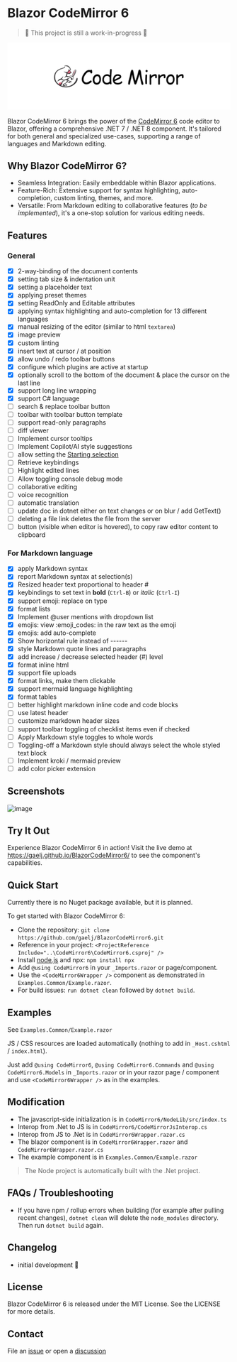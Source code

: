 # Blazor CodeMirror 6

> 🚧 This project is still a work-in-progress 🚧

![codemirror.svg](codemirror.svg)

Blazor CodeMirror 6 brings the power of the [CodeMirror 6](https://codemirror.net/) code editor to Blazor, offering a comprehensive .NET 7 / .NET 8 component. It's tailored for both general and specialized use-cases, supporting a range of languages and Markdown editing.

## Why Blazor CodeMirror 6?

- Seamless Integration: Easily embeddable within Blazor applications.
- Feature-Rich: Extensive support for syntax highlighting, auto-completion, custom linting, themes, and more.
- Versatile: From Markdown editing to collaborative features (*to be implemented*), it's a one-stop solution for various editing needs.

## Features

### General

- [x] 2-way-binding of the document contents
- [x] setting tab size & indentation unit
- [x] setting a placeholder text
- [x] applying preset themes
- [x] setting ReadOnly and Editable attributes
- [x] applying syntax highlighting and auto-completion for 13 different languages
- [x] manual resizing of the editor (similar to html `textarea`)
- [x] image preview
- [x] custom linting
- [x] insert text at cursor / at position
- [x] allow undo / redo toolbar buttons
- [x] configure which plugins are active at startup
- [x] optionally scroll to the bottom of the document & place the cursor on the last line
- [x] support long line wrapping
- [x] support C# language
- [ ] search & replace toolbar button
- [ ] toolbar with toolbar button template
- [ ] support read-only paragraphs
- [ ] diff viewer
- [ ] Implement cursor tooltips
- [ ] Implement Copilot/AI style suggestions
- [ ] allow setting the [Starting selection](https://codemirror.net/docs/ref/#state.EditorStateConfig.selection)
- [ ] Retrieve keybindings
- [ ] Highlight edited lines
- [ ] Allow toggling console debug mode
- [ ] collaborative editing
- [ ] voice recognition
- [ ] automatic translation
- [ ] update doc in dotnet either on text changes or on blur / add GetText()
- [ ] deleting a file link deletes the file from the server
- [ ] button (visible when editor is hovered), to copy raw editor content to clipboard

### For Markdown language

- [x] apply Markdown syntax
- [x] report Markdown syntax at selection(s)
- [x] Resized header text proportional to header #
- [x] keybindings to set text in **bold** (`Ctrl-B`) or *italic* (`Ctrl-I`)
- [x] support emoji: replace on type
- [x] format lists
- [x] Implement @user mentions with dropdown list
- [x] emojis: view :emoji_codes: in the raw text as the emoji
- [x] emojis: add auto-complete
- [x] Show horizontal rule instead of ------
- [x] style Markdown quote lines and paragraphs
- [x] add increase / decrease selected header (#) level
- [x] format inline html
- [x] support file uploads
- [x] format links, make them clickable
- [x] support mermaid language highlighting
- [x] format tables
- [ ] better highlight markdown inline code and code blocks
- [ ] use latest header
- [ ] customize markdown header sizes
- [ ] support toolbar toggling of checklist items even if checked
- [ ] Apply Markdown style toggles to whole words
- [ ] Toggling-off a Markdown style should always select the whole styled text block
- [ ] Implement kroki / mermaid preview
- [ ] add color picker extension

## Screenshots

![image](https://github.com/gaelj/BlazorCodeMirror6/assets/8884632/141f6b9e-82c4-433a-94d9-a02aba6ac336)

## Try It Out

Experience Blazor CodeMirror 6 in action! Visit the live demo at https://gaelj.github.io/BlazorCodeMirror6/ to see the component's capabilities.

## Quick Start

Currently there is no Nuget package available, but it is planned.

To get started with Blazor CodeMirror 6:

- Clone the repository: `git clone https://github.com/gaelj/BlazorCodeMirror6.git`
- Reference in your project: `<ProjectReference Include="..\CodeMirror6\CodeMirror6.csproj" />`
- Install [node.js](https://nodejs.org/) and npx: `npm install npx`
- Add `@using CodeMirror6` in your `_Imports.razor` or page/component.
- Use the `<CodeMirror6Wrapper />` component as demonstrated in `Examples.Common/Example.razor`.
- For build issues: `run dotnet clean` followed by `dotnet build`.

## Examples

See `Examples.Common/Example.razor`

JS / CSS resources are loaded automatically (nothing to add in `_Host.cshtml` / `index.html`).

Just add `@using CodeMirror6`, `@using CodeMirror6.Commands` and `@using CodeMirror6.Models` in `_Imports.razor` or in your razor page / component and use `<CodeMirror6Wrapper />` as in the examples.

## Modification

- The javascript-side initialization is in `CodeMirror6/NodeLib/src/index.ts`
- Interop from .Net to JS is in `CodeMirror6/CodeMirrorJsInterop.cs`
- Interop from JS to .Net is in `CodeMirror6Wrapper.razor.cs`
- The blazor component is in `CodeMirror6Wrapper.razor` and `CodeMirror6Wrapper.razor.cs`
- The example component is in `Examples.Common/Example.razor`

> The Node project is automatically built with the .Net project.

## FAQs / Troubleshooting

- If you have npm / rollup errors when building (for example after pulling recent changes), `dotnet clean` will delete the `node_modules` directory. Then run `dotnet build` again.

## Changelog

- initial development 🚧

## License

Blazor CodeMirror 6 is released under the MIT License. See the LICENSE for more details.

## Contact

File an [issue](https://github.com/gaelj/BlazorCodeMirror6/issues) or open a [discussion](https://github.com/gaelj/BlazorCodeMirror6/discussions)
